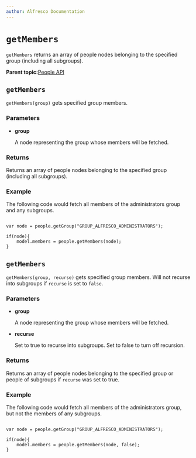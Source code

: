 ```yaml
---
author: Alfresco Documentation
---
```


# `getMembers`

`getMembers` returns an array of people nodes belonging to the specified group \(including all subgroups\).

**Parent topic:**[People API](../references/API-JS-People.md)

## `getMembers`

`getMembers(group)` gets specified group members.

### Parameters

-   **group**

    A node representing the group whose members will be fetched.


### Returns

Returns an array of people nodes belonging to the specified group \(including all subgroups\).

### Example

The following code would fetch all members of the administrators group and any subgroups.

```

var node = people.getGroup("GROUP_ALFRESCO_ADMINISTRATORS");

if(node){
    model.members = people.getMembers(node);         
}
```

## `getMembers`

`getMembers(group, recurse)` gets specified group members. Will not recurse into subgroups if `recurse` is set to `false`.

### Parameters

-   **group**

    A node representing the group whose members will be fetched.

-   **recurse**

    Set to true to recurse into subgroups. Set to false to turn off recursion.


### Returns

Returns an array of people nodes belonging to the specified group or people of subgroups if `recurse` was set to true.

### Example

The following code would fetch all members of the administrators group, but not the members of any subgroups.

```

var node = people.getGroup("GROUP_ALFRESCO_ADMINISTRATORS");

if(node){
    model.members = people.getMembers(node, false);         
}
```

